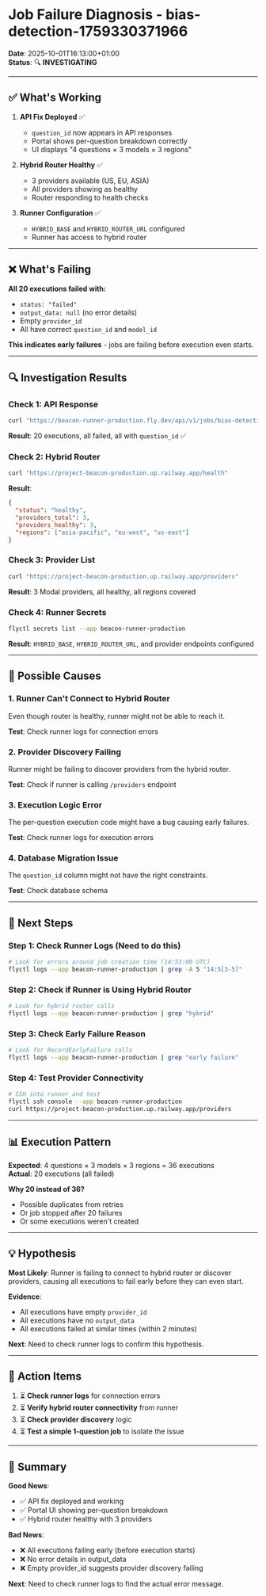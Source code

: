# Job Failure Diagnosis - bias-detection-1759330371966

**Date**: 2025-10-01T16:13:00+01:00  
**Status**: 🔍 **INVESTIGATING**

---

## ✅ What's Working

1. **API Fix Deployed** ✅
   - `question_id` now appears in API responses
   - Portal shows per-question breakdown correctly
   - UI displays "4 questions × 3 models × 3 regions"

2. **Hybrid Router Healthy** ✅
   - 3 providers available (US, EU, ASIA)
   - All providers showing as healthy
   - Router responding to health checks

3. **Runner Configuration** ✅
   - `HYBRID_BASE` and `HYBRID_ROUTER_URL` configured
   - Runner has access to hybrid router

---

## ❌ What's Failing

**All 20 executions failed with:**
- `status: "failed"`
- `output_data: null` (no error details)
- Empty `provider_id`
- All have correct `question_id` and `model_id`

**This indicates early failures** - jobs are failing before execution even starts.

---

## 🔍 Investigation Results

### Check 1: API Response
```bash
curl "https://beacon-runner-production.fly.dev/api/v1/jobs/bias-detection-1759330371966?include=executions"
```

**Result**: 20 executions, all failed, all with `question_id` ✅

### Check 2: Hybrid Router
```bash
curl "https://project-beacon-production.up.railway.app/health"
```

**Result**:
```json
{
  "status": "healthy",
  "providers_total": 3,
  "providers_healthy": 3,
  "regions": ["asia-pacific", "eu-west", "us-east"]
}
```

### Check 3: Provider List
```bash
curl "https://project-beacon-production.up.railway.app/providers"
```

**Result**: 3 Modal providers, all healthy, all regions covered

### Check 4: Runner Secrets
```bash
flyctl secrets list --app beacon-runner-production
```

**Result**: `HYBRID_BASE`, `HYBRID_ROUTER_URL`, and provider endpoints configured

---

## 🤔 Possible Causes

### 1. Runner Can't Connect to Hybrid Router
Even though router is healthy, runner might not be able to reach it.

**Test**: Check runner logs for connection errors

### 2. Provider Discovery Failing
Runner might be failing to discover providers from the hybrid router.

**Test**: Check if runner is calling `/providers` endpoint

### 3. Execution Logic Error
The per-question execution code might have a bug causing early failures.

**Test**: Check runner logs for execution errors

### 4. Database Migration Issue
The `question_id` column might not have the right constraints.

**Test**: Check database schema

---

## 🔧 Next Steps

### Step 1: Check Runner Logs (Need to do this)
```bash
# Look for errors around job creation time (14:53:00 UTC)
flyctl logs --app beacon-runner-production | grep -A 5 "14:5[3-5]"
```

### Step 2: Check if Runner is Using Hybrid Router
```bash
# Look for hybrid router calls
flyctl logs --app beacon-runner-production | grep "hybrid"
```

### Step 3: Check Early Failure Reason
```bash
# Look for RecordEarlyFailure calls
flyctl logs --app beacon-runner-production | grep "early failure"
```

### Step 4: Test Provider Connectivity
```bash
# SSH into runner and test
flyctl ssh console --app beacon-runner-production
curl https://project-beacon-production.up.railway.app/providers
```

---

## 📊 Execution Pattern

**Expected**: 4 questions × 3 models × 3 regions = 36 executions  
**Actual**: 20 executions (all failed)

**Why 20 instead of 36?**
- Possible duplicates from retries
- Or job stopped after 20 failures
- Or some executions weren't created

---

## 💡 Hypothesis

**Most Likely**: Runner is failing to connect to hybrid router or discover providers, causing all executions to fail early before they can even start.

**Evidence**:
- All executions have empty `provider_id`
- All executions have no `output_data`
- All executions failed at similar times (within 2 minutes)

**Next**: Need to check runner logs to confirm this hypothesis.

---

## 🎯 Action Items

1. ⏳ **Check runner logs** for connection errors
2. ⏳ **Verify hybrid router connectivity** from runner
3. ⏳ **Check provider discovery** logic
4. ⏳ **Test a simple 1-question job** to isolate the issue

---

## 📝 Summary

**Good News**: 
- ✅ API fix deployed and working
- ✅ Portal UI showing per-question breakdown
- ✅ Hybrid router healthy with 3 providers

**Bad News**:
- ❌ All executions failing early (before execution starts)
- ❌ No error details in output_data
- ❌ Empty provider_id suggests provider discovery failing

**Next**: Need to check runner logs to find the actual error message.

